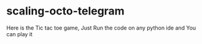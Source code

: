 # scaling-octo-telegram
Here is the Tic tac toe game, 
Just Run the code on any python ide and You can play it
